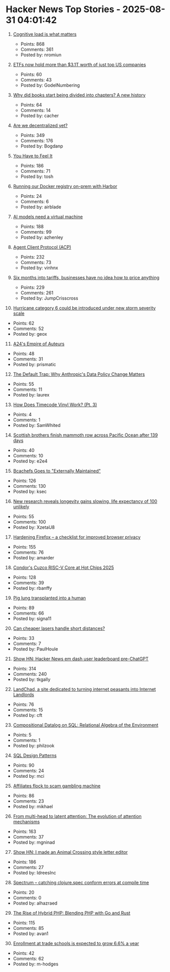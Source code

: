 # Hacker News Top Stories - 2025-08-31 04:01:42

1. [Cognitive load is what matters](https://github.com/zakirullin/cognitive-load)
   - Points: 868
   - Comments: 361
   - Posted by: nromiun

2. [ETFs now hold more than $3.1T worth of just top US companies](https://www.signalbloom.ai/etf/stats)
   - Points: 60
   - Comments: 43
   - Posted by: GodelNumbering

3. [Why did books start being divided into chapters? A new history](https://sydneyreviewofbooks.com/reviews/just-a-little-longer)
   - Points: 64
   - Comments: 14
   - Posted by: cacher

4. [Are we decentralized yet?](https://arewedecentralizedyet.online/)
   - Points: 349
   - Comments: 176
   - Posted by: Bogdanp

5. [You Have to Feel It](https://mitchellh.com/writing/feel-it)
   - Points: 186
   - Comments: 71
   - Posted by: tosh

6. [Running our Docker registry on-prem with Harbor](https://dev.37signals.com/running-our-docker-registry-on-prem-with-harbor/)
   - Points: 24
   - Comments: 6
   - Posted by: airblade

7. [AI models need a virtual machine](https://blog.sigplan.org/2025/08/29/ai-models-need-a-virtual-machine/)
   - Points: 188
   - Comments: 99
   - Posted by: azhenley

8. [Agent Client Protocol (ACP)](https://agentclientprotocol.com/overview/introduction)
   - Points: 232
   - Comments: 73
   - Posted by: vinhnx

9. [Six months into tariffs, businesses have no idea how to price anything](https://www.wsj.com/business/retail/trump-tariff-business-price-impact-37b630c8)
   - Points: 229
   - Comments: 261
   - Posted by: JumpCrisscross

10. [Hurricane category 6 could be introduced under new storm severity scale](https://www.livescience.com/planet-earth/hurricanes/now-is-the-time-hurricane-category-6-could-be-introduced-under-new-storm-severity-scale)
   - Points: 62
   - Comments: 52
   - Posted by: geox

11. [A24's Empire of Auteurs](https://www.newyorker.com/magazine/2025/09/01/a24s-empire-of-auteurs)
   - Points: 48
   - Comments: 31
   - Posted by: prismatic

12. [The Default Trap: Why Anthropic's Data Policy Change Matters](https://natesnewsletter.substack.com/p/the-default-trap-why-anthropics-data)
   - Points: 55
   - Comments: 11
   - Posted by: laurex

13. [How Does Timecode Vinyl Work? (Pt. 3)](https://mixxx.org/news/2025-08-27-dvs-internals-pt3/)
   - Points: 4
   - Comments: 1
   - Posted by: SamWhited

14. [Scottish brothers finish mammoth row across Pacific Ocean after 139 days](https://www.abc.net.au/news/2025-08-30/scottish-maclean-brothers-finish-pacific-ocean-row/105711488)
   - Points: 40
   - Comments: 10
   - Posted by: e2e4

15. [Bcachefs Goes to "Externally Maintained"](https://lwn.net/Articles/1035736/)
   - Points: 126
   - Comments: 130
   - Posted by: ksec

16. [New research reveals longevity gains slowing, life expectancy of 100 unlikely](https://lafollette.wisc.edu/news/new-research-reveals-longevity-gains-slowing-life-expectancy-of-100-unlikely/)
   - Points: 55
   - Comments: 100
   - Posted by: XzetaU8

17. [Hardening Firefox – a checklist for improved browser privacy](https://andrewmarder.net/firefox/)
   - Points: 155
   - Comments: 76
   - Posted by: amarder

18. [Condor's Cuzco RISC-V Core at Hot Chips 2025](https://chipsandcheese.com/p/condors-cuzco-risc-v-core-at-hot)
   - Points: 128
   - Comments: 39
   - Posted by: rbanffy

19. [Pig lung transplanted into a human](https://www.sciencealert.com/pig-lung-transplanted-into-a-human-in-major-scientific-first)
   - Points: 89
   - Comments: 66
   - Posted by: signa11

20. [Can cheaper lasers handle short distances?](https://semiengineering.com/can-cheaper-lasers-handle-short-distances/)
   - Points: 33
   - Comments: 7
   - Posted by: PaulHoule

21. [Show HN: Hacker News em dash user leaderboard pre-ChatGPT](https://www.gally.net/miscellaneous/hn-em-dash-user-leaderboard.html)
   - Points: 314
   - Comments: 240
   - Posted by: tkgally

22. [LandChad, a site dedicated to turning internet peasants into Internet Landlords](https://landchad.net)
   - Points: 76
   - Comments: 15
   - Posted by: cft

23. [Compositional Datalog on SQL: Relational Algebra of the Environment](https://www.philipzucker.com/compose_datalog/)
   - Points: 5
   - Comments: 1
   - Posted by: philzook

24. [SQL Design Patterns](https://vadimtropashko.wordpress.com/%e2%80%9csql-design-patterns%e2%80%9d-book/about/)
   - Points: 90
   - Comments: 24
   - Posted by: mci

25. [Affiliates flock to scam gambling machine](https://krebsonsecurity.com/2025/08/affiliates-flock-to-soulless-scam-gambling-machine/)
   - Points: 86
   - Comments: 23
   - Posted by: mikhael

26. [From multi-head to latent attention: The evolution of attention mechanisms](https://vinithavn.medium.com/from-multi-head-to-latent-attention-the-evolution-of-attention-mechanisms-64e3c0505f24)
   - Points: 163
   - Comments: 37
   - Posted by: mgninad

27. [Show HN: I made an Animal Crossing style letter editor](https://acmail.idreesinc.com)
   - Points: 186
   - Comments: 27
   - Posted by: IdreesInc

28. [Spectrum – catching clojure.spec conform errors at compile time](https://github.com/arohner/spectrum)
   - Points: 20
   - Comments: 0
   - Posted by: alhazraed

29. [The Rise of Hybrid PHP: Blending PHP with Go and Rust](https://yekdeveloper.com/p/4-the-rise-of-hybrid-php)
   - Points: 115
   - Comments: 85
   - Posted by: avan1

30. [Enrollment at trade schools is expected to grow 6.6% a year](https://finance.yahoo.com/news/ai-cant-install-an-hvac-system-why-gen-z-is-flocking-to-jobs-in-the-trades-171735856.html)
   - Points: 42
   - Comments: 62
   - Posted by: m-hodges

